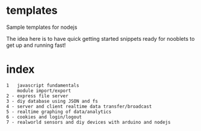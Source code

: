 # templates

Sample templates for nodejs

The idea here is to have quick getting started 
snippets ready for nooblets to get up and running fast!

# index
```
1   javascript fundamentals
    module import/export
2 - express file server
3 - diy database using JSON and fs
4 - server and client realtime data transfer/broadcast
5 - realtime graphing of data/analytics
6 - cookies and login/logout
7 - realworld sensors and diy devices with arduino and nodejs
```

